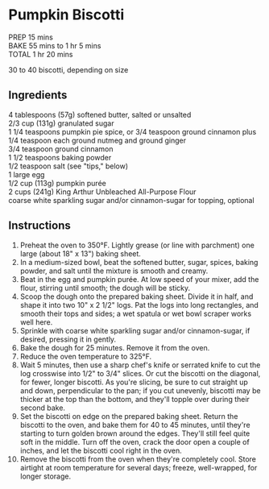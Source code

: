# Pumpkin Biscotti
PREP 15 mins  
BAKE 55 mins to 1 hr 5 mins  
TOTAL 1 hr 20 mins

30 to 40 biscotti, depending on size

## Ingredients
4 tablespoons (57g) softened butter, salted or unsalted  
2/3 cup (131g) granulated sugar  
1 1/4 teaspoons pumpkin pie spice, or 3/4 teaspoon ground cinnamon plus 1/4 teaspoon each ground nutmeg and ground ginger  
3/4 teaspoon ground cinnamon  
1 1/2 teaspoons baking powder  
1/2 teaspoon salt (see "tips," below)  
1 large egg  
1/2 cup (113g) pumpkin purée  
2 cups (241g) King Arthur Unbleached All-Purpose Flour  
coarse white sparkling sugar and/or cinnamon-sugar for topping, optional  

## Instructions
1. Preheat the oven to 350°F. Lightly grease (or line with parchment) one large (about 18" x 13") baking sheet.
1. In a medium-sized bowl, beat the softened butter, sugar, spices, baking powder, and salt until the mixture is smooth and creamy.
1. Beat in the egg and pumpkin purée. At low speed of your mixer, add the flour, stirring until smooth; the dough will be sticky.
1. Scoop the dough onto the prepared baking sheet. Divide it in half, and shape it into two 10" x 2 1/2" logs. Pat the logs into long rectangles, and smooth their tops and sides; a wet spatula or wet bowl scraper works well here.
1. Sprinkle with coarse white sparkling sugar and/or cinnamon-sugar, if desired, pressing it in gently.
1. Bake the dough for 25 minutes. Remove it from the oven.
1. Reduce the oven temperature to 325°F.
1. Wait 5 minutes, then use a sharp chef's knife or serrated knife to cut the log crosswise into 1/2" to 3/4" slices. Or cut the biscotti on the diagonal, for fewer, longer biscotti. As you're slicing, be sure to cut straight up and down, perpendicular to the pan; if you cut unevenly, biscotti may be thicker at the top than the bottom, and they'll topple over during their second bake.
1. Set the biscotti on edge on the prepared baking sheet. Return the biscotti to the oven, and bake them for 40 to 45 minutes, until they're starting to turn golden brown around the edges. They'll still feel quite soft in the middle. Turn off the oven, crack the door open a couple of inches, and let the biscotti cool right in the oven.
1. Remove the biscotti from the oven when they're completely cool. Store airtight at room temperature for several days; freeze, well-wrapped, for longer storage.
